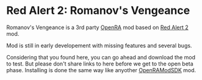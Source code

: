 # Red Alert 2: Romanov's Vengeance

Romanov's Vengeance is a 3rd party [OpenRA](http://www.openra.net) mod based on [Red Alert 2](http://www.github.com/OpenRA/ra2) mod.

Mod is still in early developement with missing features and several bugs.

Considering that you found here, you can go ahead and download the mod to test. But please don't share links to here before we get to the open beta phase.
Installing is done the same way like anyother [OpenRAModSDK](http://www.github.com/OpenRA/OpenRAModSDK) mod.
